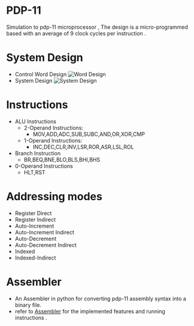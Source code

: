 # PDP-11

Simulation to pdp-11 microprocessor , The design is a micro-programmed based with an average of 9 clock cycles per instruction .

# System Design

* Control Word Design
![Word Design](https://i.ibb.co/ss6TCf7/Screenshot-from-2021-01-22-00-02-50.png)
* System Design
![System Design](https://i.ibb.co/RpLC6Vr/Screenshot-from-2021-01-22-00-16-36.png)

# Instructions

- ALU Instructions
	- 2-Operand Instructions:
		- MOV,ADD,ADC,SUB,SUBC,AND,OR,XOR,CMP
	- 1-Operand Instructions:
		- INC,DEC,CLR,INV,LSR,ROR,ASR,LSL,ROL
- Branch Instruction
	- BR,BEQ,BNE,BLO,BLS,BHI,BHS
- 0-Operand Instructions
	- HLT,RST
# Addressing modes
*	Register Direct
*	Register Indirect
*	Auto-Increment
*	Auto-Increment Indirect
*	Auto-Decrement
*	Auto-Decrement Indirect
*	Indexed
*	Indexed-Indirect
# Assembler
* An Assembler in python for converting pdp-11 assembly syntax into a binary file.
 * refer to [Assembler](Assembler) for the implemented features and running instructions .
```
